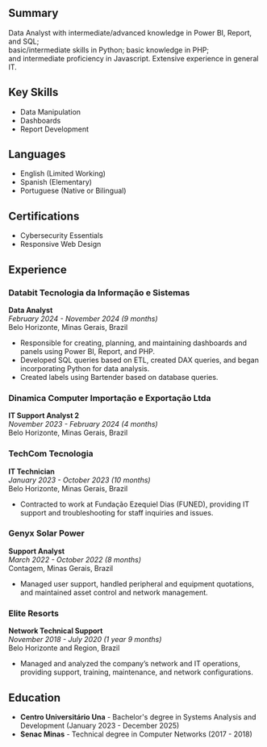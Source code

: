 ## Summary
Data Analyst with intermediate/advanced knowledge in Power BI, Report, and SQL;  
basic/intermediate skills in Python; basic knowledge in PHP;  
and intermediate proficiency in Javascript. Extensive experience in general IT.

## Key Skills
- Data Manipulation
- Dashboards
- Report Development

## Languages
- English (Limited Working)
- Spanish (Elementary)
- Portuguese (Native or Bilingual)

## Certifications
- Cybersecurity Essentials
- Responsive Web Design


## Experience

### Databit Tecnologia da Informação e Sistemas
**Data Analyst**  
_February 2024 - November 2024 (9 months)_  
Belo Horizonte, Minas Gerais, Brazil  
- Responsible for creating, planning, and maintaining dashboards and panels using Power BI, Report, and PHP.
- Developed SQL queries based on ETL, created DAX queries, and began incorporating Python for data analysis.
- Created labels using Bartender based on database queries.

### Dinamica Computer Importação e Exportação Ltda
**IT Support Analyst 2**  
_November 2023 - February 2024 (4 months)_  
Belo Horizonte, Minas Gerais, Brazil  

### TechCom Tecnologia
**IT Technician**  
_January 2023 - October 2023 (10 months)_  
Belo Horizonte, Minas Gerais, Brazil  
- Contracted to work at Fundação Ezequiel Dias (FUNED), providing IT support and troubleshooting for staff inquiries and issues.

### Genyx Solar Power
**Support Analyst**  
_March 2022 - October 2022 (8 months)_  
Contagem, Minas Gerais, Brazil  
- Managed user support, handled peripheral and equipment quotations, and maintained asset control and network management.

### Elite Resorts
**Network Technical Support**  
_November 2018 - July 2020 (1 year 9 months)_  
Belo Horizonte and Region, Brazil  
- Managed and analyzed the company’s network and IT operations, providing support, training, maintenance, and network configurations.

## Education
- **Centro Universitário Una** - Bachelor's degree in Systems Analysis and Development (January 2023 - December 2025)
- **Senac Minas** - Technical degree in Computer Networks (2017 - 2018)
